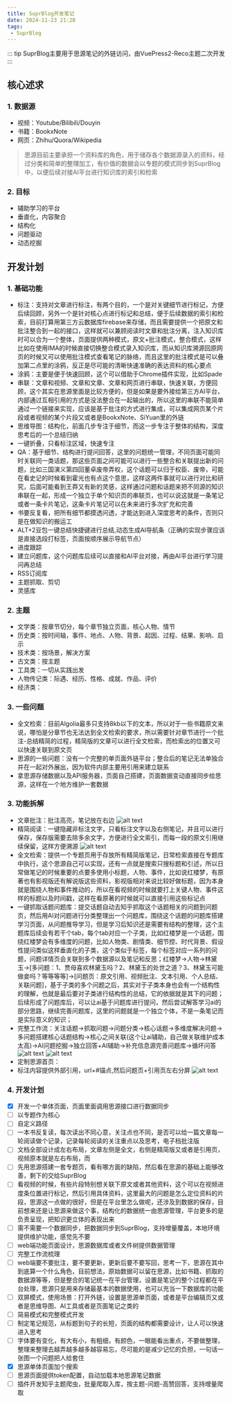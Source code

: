 ```yaml
---
title: SuprBlog开发笔记
date: 2024-11-23 21:28
tags:
 - SuprBlog
---
```


::: tip
SuprBlog主要用于思源笔记的外链访问，由VuePress2-Reco主题二次开发
:::

## 核心述求

### 1. 数据源

- 视频：Youtube/Bilibili/Douyin
- 书籍：BookxNote
- 网页：Zhihu/Quora/Wikipedia

> 思源目前主要承担一个资料库的角色，用于储存各个数据源录入的资料，经过分类和简单的整理加工，有价值的数据会以专题的模式同步到SuprBlog中，以便后续对接AI平台进行知识库的索引和检索

### 2. 目标

- 辅助学习的平台
- 垂直化，内容聚合
- 结构化
- 问题驱动
- 动态挖掘

## 开发计划

### 1. 基础功能

- 标注：支持对文章进行标注，有两个目的，一个是对关键细节进行标记，方便后续回顾，另外一个是针对核心点进行标记和总结，便于后续数据的索引和检索，目前打算用第三方云数据库firebase来存储，而且需要提供一个把原文和批注整合到一起的接口，这样就可以兼顾阅读时文章和批注分离，注入知识库时可以合为一个整体，页面提供两种模式，原文+批注模式，整合模式，这样比如在使用IMA的时候直接切换整合模式录入知识库，而从知识库溯源回原网页的时候又可以使用批注模式查看笔记的脉络，而且这里的批注模式是可以叠加第二点里的涂鸦，反正是尽可能的清晰快速准确的表达资料的核心要点
- 涂鸦：主要是便于快速回顾，这个可以借助于Chrome插件实现，比如Spade
- 串联：文章和视频、文章和文章、文章和网页进行串联，快速关联，方便回顾，这个其实在思源里面是比较方便的，但是如果是要外接给第三方AI平台，内部通过互相引用的方式是没法整合在一起输出的，所以这里的串联不能简单通过一个链接来实现，应该是基于批注的方式进行集成，可以集成网页某个片段或者视频的某个片段又或者是BookxNote、SiYuan里的外链
- 思维导图：结构化，前面几步专注于细节，而这一步专注于整体的结构，深度思考后的一个总结归纳
- 一键折叠，只看标注区域，快速专注
- QA：基于细节、结构进行提问回答，这里的问题统一管理，不同页面可能同时关联同一类话题，那这些页面之间可能可以进行一些整合和关联提出新的问题，比如三国演义第四回董卓废帝弄权，这个话题可以归于权臣、废帝，可能在看史记的时候看到霍光也有点这个意思，这样这两件事就可以进行对比和研究，后面可能看到王莽又有新的灵感，这样通过问题和话题来把不同源的知识串联在一起，形成一个独立于单个知识页的串联页，也可以说这就是一条笔记或者一条卡片笔记，这条卡片笔记可以在未来进行多次扩充和完善
- 书要反复看，把所有细节都摸透问透，才能达到进入深度思考的条件，否则只是在做知识的搬运工
- ALT+2豆包一键总结快捷键进行总结,动态生成AI导航条（正确的实现步骤应该是直接选段打标签，页面按顺序展示导航节点）
- 进度跟踪
- 建立问题库，这个问题库后续可以直接和AI平台对接，再由AI平台进行学习提问再总结
- RSS订阅库
- 主题抓取、剪切
- 灵感库

### 2. 主题

- 文学类：按章节切分，每个章节独立页面，核心人物、情节
- 历史类：按时间轴，事件、地点、人物、背景、起因、过程、结果、影响、启示
- 技术类：按场景，解决方案
- 古文类：按主题
- 工具类：一切从实践出发
- 人物传记类：际遇、经历、性格、成就、作品、评价
- 经济类：

### 3. 一些问题

- 全文检索：目前Algolia最多只支持8kb以下的文本，所以对于一些书籍原文来说，哪怕是分章节也无法达到全文检索的要求，所以需要针对章节进行一个批注-总结精简的过程，精简版的文章可以进行全文检索，而检索出的位置又可以快速关联到原文页
- 思源的一些问题：没有一个完整的单页面外链平台；整合后的笔记无法单独合并在一起对外展出，因为软件内部主要用引用来建立联系
- 拿思源存储数据以及API服务器，页面自己搭建，页面数据变动直接同步给思源，这样在一个地方维护一套数据

### 3. 功能拆解

- 文章批注：批注高亮，笔记放在右边
![alt text](assets/image-1.png)
- 精简阅读：一键隐藏非标注文字，只看标注文字以及右侧笔记，并且可以进行保存，保存版需要去除多余文字，方便进行全文索引，而每一段的原文引用继续保留，这样方便溯源
![alt text](assets/image-2.png)
- 全文检索：提供一个专题页用于存放所有精简版笔记，日常检索直接在专题库中执行，这个思源自己可以实现，还有一点就是搜索只搜标题和引述，所以日常做笔记的时候重要的点要多使用小标题，人物、事件，比如说红楼梦，有原著也有影视版还有解说版这些资料，影视版相对来说比较好做标题，因为本身就是围绕人物和事件推动的，所以在看视频的时候就要打上关键人物、事件这样的标题以及时间戳，这样在看原著的时候就可以直接引用这些标记点
- 一键抓取话题问题库：提交话题自动去知乎抓取这个话题相关的问题到问题页，然后用AI对问题进行分类整理出一个问题库，围绕这个话题的问题库搭建学习页面，从问题推导学习，但是学习后知识还是需要有结构的整理，这个主题库后续会有若干个tab，每个tab对应一个子类，比如红楼梦是一个话题，围绕红楼梦会有多维度的问题，比如人物类、剧情类、细节控、时代背景、假设性提问类似这样垂直化的子类，这个类似于标签，每个标签对应一系列的问题，问题详情页会关联到多个数据源以及笔记和反思；红楼梦->人物->林黛玉->[多问题：1、贾母喜欢林黛玉吗？2、林黛玉的处世之道？3、林黛玉可能做妾吗？等等等等]->[问题页：原文引用、视频批注、文本引用、个人总结、关联问题]，基于子类的多个问题之后，其实对于子类本身也会有一个结构性的理解，也就是最后要对子类进行结构性的总结，它的依据就是其下的问题；后续形成了问题库后，可以让ai基于问题库进行提问，然后尝试解答学习ai的部分思路，继续完善问题库，这里的问题就是一个独立个体，不是一条笔记而是实际意义的知识；
- 完整工作流：关注话题->抓取问题->问题分类->核心话题->多维度解决问题->多问题搭建核心话题结构->核心之间关联(这个让ai辅助，自己做关联维护成本太高)->AI问题挖掘->独立回答+AI辅助->补充信息源完善问题库->循坏问答
![alt text](assets/image-5.png)
![alt text](assets/image-3.png)
- 定制思源首页：
- 标注内容提供外部引用，url+#锚点,然后问题页+引用页左右分屏
![alt text](assets/image-4.png)

### 4. 开发计划

- [x] 开发一个单体页面，页面里面调用思源接口进行数据同步
- [ ] 以专题作为核心
- [ ] 自定义路径
- [ ] 一本书反复读，每次读出不同心意，关注点也不同，是否可以给一篇文章每一轮阅读做个记录，记录每轮阅读的关注重点以及思考，电子档批注版
- [ ] 文档全部设计成左右布局，文章左侧是全文，右侧是精简版又或者是引用页，视频原本就是左右布局，而
- [ ] 先用思源搭建一套专题页，看有哪方面的缺陷，然后看在思源的基础上能够改善，剩下的交给SuprBlog
- [ ] 看视频的时候，有些片段特别想关联下原文或者其他资料，这个可以在视频进度条位置进行标记，然后引用具体资料，这里最大的问题是怎么定位资料的片段，思源这一点做的很好，但是在平台里怎么做呢，还涉及到数据的保存，目前想来还是让思源来做这个事，结构化的数据统一由思源管理，平台更多的是负责呈现，把知识更立体的表现出来
- [ ] 需不需要一个数据同步，把数据同步到SuprBlog，支持增量覆盖，本地环境提供维护功能，感觉先不要
- [ ] web端功能页面设计，思源数据库或者文件树提供数据管理
- [ ] 完整工作流梳理
- [ ] web端要不要批注，要不要更新，更新后要不要写回，思考一下，思源在其中到底算一个什么角色，目前想法，原始数据可以留在思源，比如书籍、抓取的数据源等等，但是整合的笔记统一在平台管理，设置是笔记的整个过程都在平台处理，思源只是用来存储最基本的数据使用，也可以充当一下数据库的功能
- [ ] 双屏模式，使用场景：打开外链，设置是思源单页面，或者是平台编辑页又或者是思维导图、AI工具或者是页面笔记之类的
- [ ] 简易模式和完整模式开发
- [ ] 制定笔记规范，从标题到句子的长短，页面的结构都需要设计，让人可以快速进入思考
- [ ] 字体要有变化，有大有小，有粗细，有颜色，一眼能看出重点，不要做整理，整理来整理去越弄越多越多越容易忘，尽可能的是减少记忆的负担，一句话一张图一个问题把人给套住
- [x] 思源单体页面加个搜索
- [ ] 思源页面提供token配置，自动加载本地思源笔记数据
- [ ] 插件开发知乎主题爬虫，批量爬取入库，按主题-问题-高赞回答，支持增量爬取
